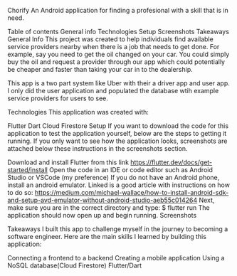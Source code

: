 Chorify
An Android application for finding a profesional with a skill that is in need.

Table of contents
General info
Technologies
Setup
Screenshots
Takeaways
General Info
This project was created to help individuals find available service providers nearby when there is a job that needs to get done. For example, say you need to get the oil changed on your car. You could simply buy the oil and request a provider through our app which could potentially be cheaper and faster than taking your car in to the dealership.

This app is a two part system like Uber with their a driver app and user app. I only did the user application and populated the database wtih example service providers for users to see.

Technologies
This application was created with:

Flutter
Dart
Cloud Firestore
Setup
If you want to download the code for this application to test the application yourself, below are the steps to getting it running. If you only want to see how the application looks, screenshots are attached below these instructions in the screenshots section.

Download and install Flutter from this link https://flutter.dev/docs/get-started/install
Open the code in an IDE or code editor such as Android Studio or VSCode (my preference)
If you do not have an Android phone, install an android emulator. Linked is a good article with instructions on how to do so: https://medium.com/michael-wallace/how-to-install-android-sdk-and-setup-avd-emulator-without-android-studio-aeb55c014264
Next, make sure you are in the correct directory and type:
$ flutter run
The application should now open up and begin running.
Screenshots
   

Takeaways
I built this app to challenge myself in the journey to becoming a software engineer. Here are the main skills I learned by building this application:

Connecting a frontend to a backend
Creating a mobile application
Using a NoSQL database(Cloud Firestore)
Flutter/Dart

